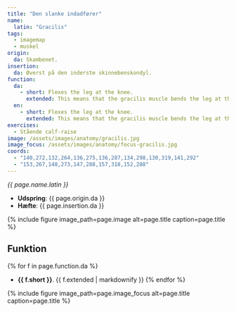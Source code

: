 ```yaml
---
title: "Den slanke indadfører"
name:
  latin: "Gracilis"
tags:
  - imagemap
  - muskel
origin: 
  da: Skambenet.
insertion: 
  da: Øverst på den inderste skinnebenskondyl.
function:
  da:
    - short: Flexes the leg at the knee.
      extended: This means that the gracilis muscle bends the leg at the knee joint such that there is a decrease in the angle between the lower leg and the upper leg.
  en:
    - short: Flexes the leg at the knee.
      extended: This means that the gracilis muscle bends the leg at the knee joint such that there is a decrease in the angle between the lower leg and the upper leg.
exercises:
  - Stående calf-raise
image: /assets/images/anatomy/gracilis.jpg
image_focus: /assets/images/anatomy/focus-gracilis.jpg
coords:
  - "140,272,132,264,136,275,136,287,134,298,130,319,141,292"
  - "153,267,148,273,147,288,157,318,152,288"
---
```


_{{ page.name.latin }}_

- **Udspring**: {{ page.origin.da }}
- **Hæfte**: {{ page.insertion.da }}

{% include figure image_path=page.image alt=page.title caption=page.title %}

## Funktion

{% for f in page.function.da %}
- **{{ f.short }}**.
  {{ f.extended | markdownify }}
{% endfor %}

{% include figure image_path=page.image_focus alt=page.title caption=page.title %}

